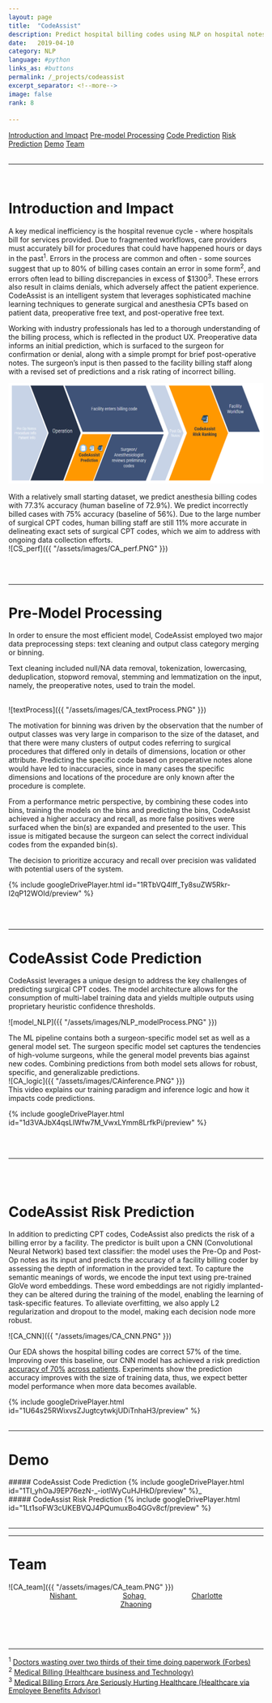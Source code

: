 ```yaml
---
layout: page
title:  "CodeAssist"
description: Predict hospital billing codes using NLP on hospital notes
date:   2019-04-10
category: NLP
language: #python
links_as: #buttons
permalink: /_projects/codeassist
excerpt_separator: <!--more-->
image: false
rank: 8

---
```

<div id="nav" class="clearfix">
<a href="#1">Introduction and Impact</a>  
<a href="#2">Pre-model Processing</a>  
<a href="#3">Code Prediction</a>
<a href="#4">Risk Prediction</a>
<a href="#5">Demo</a>
<a href="#7">Team</a>
</div>
<br>
<hr>



<br>
<h1><a name="1"></a>Introduction and Impact</h1>

A key medical inefficiency is the hospital revenue cycle - where hospitals bill for services provided. Due to fragmented workflows, care providers must accurately bill for procedures that could have happened hours or days in the past<sup>1</sup>. Errors in the process are common and often - some sources suggest that up to 80% of billing cases contain an error in some form<sup>2</sup>, and errors often lead to billing discrepancies in excess of $1300<sup>3</sup>. These errors also result in claims denials, which adversely affect the patient experience. CodeAssist is an intelligent system that leverages sophisticated machine learning techniques to generate surgical and anesthesia CPTs based on patient data, preoperative free text, and post-operative free text.

Working with industry professionals has led to a thorough understanding of the billing process, which is reflected in the product UX. Preoperative data informs an initial prediction, which is surfaced to the surgeon for confirmation or denial, along with a simple prompt for brief post-operative notes. The surgeon’s input is then passed to the facility billing staff along with a revised set of predictions and a risk rating of incorrect billing.

<img src="/assets/images/CA_workflow.PNG" alt="drawing" />

With a relatively small starting dataset, we predict anesthesia billing codes with 77.3% accuracy (human baseline of 72.9%). We predict incorrectly billed cases with 75% accuracy (baseline of 56%). Due to the large number of surgical CPT codes, human billing staff are still 11% more accurate in delineating exact sets of surgical CPT codes, which we aim to address with ongoing data collection efforts.
<br>
![CS_perf]({{ "/assets/images/CA_perf.PNG"  }})

<br><br>
<!--more-->
<hr>
<h1><a name="2"></a>Pre-Model Processing</h1>
In order to ensure the most efficient model, CodeAssist employed two major data preprocessing steps: text cleaning and output class category merging or binning.

Text cleaning included null/NA data removal, tokenization, lowercasing, deduplication, stopword removal, stemming and lemmatization on the input, namely, the preoperative notes, used to train the model.

<br>
![textProcess]({{ "/assets/images/CA_textProcess.PNG"  }})
<br>

The motivation for binning was driven by the observation that the number of output classes was very large in comparison to the size of the dataset, and that there were many clusters of output codes referring to surgical procedures that differed only in details of dimensions, location or other attribute. Predicting the specific code based on preoperative notes alone would have led to inaccuracies, since in many cases the specific dimensions and locations of the procedure are only known after the procedure is complete.

From a performance metric perspective, by combining these codes into bins, training the models on the bins and predicting the bins, CodeAssist achieved a higher accuracy and recall, as more false positives were surfaced when the bin(s) are expanded and presented to the user. This issue is mitigated because the surgeon can select the correct individual codes from the expanded bin(s).

The decision to prioritize accuracy and recall over precision was validated with potential users of the system.

{% include googleDrivePlayer.html id="1RTbVQ4lff_Ty8suZW5Rkr-I2qP12WOId/preview" %}

<br><br>
<hr>
<h1><a name="3"></a>CodeAssist Code Prediction</h1>

CodeAssist leverages a unique design to address the key challenges of predicting surgical CPT codes. The model architecture allows for the consumption of multi-label training data and yields multiple outputs using proprietary heuristic confidence thresholds.     

![model_NLP]({{ "/assets/images/NLP_modelProcess.PNG"  }})

The ML pipeline contains both a surgeon-specific model set as well as a general model set. The surgeon specific model set captures the tendencies of high-volume surgeons, while the general model prevents bias against new codes. Combining predictions from both model sets allows for robust, specific, and generalizable predictions.
<br>
![CA_logic]({{ "/assets/images/CAinference.PNG"  }})
<br>
This video explains our training paradigm and inference logic and how it impacts code predictions.     

{% include googleDrivePlayer.html id="1d3VAJbX4qsLIWfw7M_VwxLYmm8LrfkPi/preview" %}


<br><br>
<hr>

<br><br>
<h1><a name="4"></a>CodeAssist Risk Prediction</h1>
In addition to predicting CPT codes, CodeAssist also predicts the risk of a billing error by a facility. The predictor is built upon a CNN (Convolutional Neural Network) based text classifier: the model uses the Pre-Op and Post-Op notes as its input and predicts the accuracy of a facility billing coder by assessing the depth of information in the provided text.     
To capture the semantic meanings of words, we encode the input text using pre-trained GloVe word embeddings. These word embeddings are not rigidly implanted- they can be altered during the training of the model, enabling the learning of task-specific features. To alleviate overfitting, we also apply L2 regularization and dropout to the model, making each decision node more robust.

![CA_CNN]({{ "/assets/images/CA_CNN.PNG"  }})

Our EDA shows the hospital billing codes are correct 57% of the time. Improving over this baseline, our CNN model has achieved a risk prediction [accuracy of 70%]({{site.baseurl}}/assets/images/CA_CNNperform.PNG) [across patients]({{site.baseurl}}/assets/images/CA_CNNerror.PNG). Experiments show the prediction accuracy improves with the size of training data, thus, we expect better model performance when more data becomes available.



{% include googleDrivePlayer.html id="1U64s25RWixvsZJugtcytwkjUDiTnhaH3/preview" %}
<br><br>
<hr>
<h1><a name="5"></a>Demo</h1>
##### CodeAssist Code Prediction
{% include googleDrivePlayer.html id="1TI_yhOaJ9EP76ezN-_-iotlWyCuHJHkD/preview" %}_
<br>
##### CodeAssist Risk Prediction
{% include googleDrivePlayer.html id="1Lt1soFW3cUKEBVQJ4PQumuxBo4GGv8cf/preview" %}
<br><br>
<hr>

<hr>
<h1><a name="7"></a>Team</h1>
![CA_team]({{ "/assets/images/CA_team.PNG"  }})
<div align="middle">
  <a style="padding: 0px 45px;" href="https://www.linkedin.com/in/nvelagapudi/">
    <i class="fa fa-linkedin"></i>   Nishant
  <a style="padding: 0px 45px;" href="https://www.linkedin.com/in/sohag-desai/">
    <i class="fa fa-linkedin"></i>   Sohag
  <a style="padding: 0px 45px;" href="https://www.linkedin.com/in/charlotte-swavola/">
    <i class="fa fa-linkedin"></i>   Charlotte
  <a style="padding: 0px 15px;" href="https://www.linkedin.com/in/zhaoning-yu/">
    <i class="fa fa-linkedin"></i>   Zhaoning</a>

<br><br><br><hr>
<div align="left">
<sup>1</sup> <a href="https://www.forbes.com/sites/brucelee/2016/09/07/doctors-wasting-over-two-thirds-of-their-time-doing-paperwork/#5e3d4ec75d7b">Doctors wasting over two thirds of their time doing paperwork (Forbes)</a>   <br>  
<sup>2</sup> <a href="http://www.healthcarebusinesstech.com/medical-billing/">Medical Billing (Healthcare business and Technology)</a>        <br>
<sup>3</sup> <a href="https://healthcareinamerica.us/medical-billing-errors-are-seriously-hurting-healthcare-67d134441adc">Medical Billing Errors Are Seriously Hurting Healthcare (Healthcare via Employee Benefits Advisor)</a>
